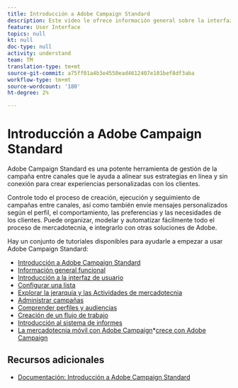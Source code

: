 ```yaml
---
title: Introducción a Adobe Campaign Standard
description: Este vídeo le ofrece información general sobre la interfaz de usuario de Adobe Campaign Standard y las funciones principales y principales.
feature: User Interface
topics: null
kt: null
doc-type: null
activity: understand
team: TM
translation-type: tm+mt
source-git-commit: a75ff01a4b3e4550ead4612407e101bef8df3aba
workflow-type: tm+mt
source-wordcount: '180'
ht-degree: 2%

---
```



# Introducción a Adobe Campaign Standard

Adobe Campaign Standard es una potente herramienta de gestión de la campaña entre canales que le ayuda a alinear sus estrategias en línea y sin conexión para crear experiencias personalizadas con los clientes.

Controle todo el proceso de creación, ejecución y seguimiento de campañas entre canales, así como también envíe mensajes personalizados según el perfil, el comportamiento, las preferencias y las necesidades de los clientes. Puede organizar, modelar y automatizar fácilmente todo el proceso de mercadotecnia, e integrarlo con otras soluciones de Adobe.

Hay un conjunto de tutoriales disponibles para ayudarle a empezar a usar Adobe Campaign Standard:

* [Introducción a Adobe Campaign Standard](/help/getting-started/adobe-campaign-standard-introduction.md)
* [Información general funcional](/help/getting-started/functional-overview.md)
* [Introducción a la interfaz de usuario](/help/getting-started/getting-started-with-the-ui.md)
* [Configurar una lista](/help/getting-started/configure-a-list.md)
* [Explorar la jerarquía y las Actividades de mercadotecnia](/help/getting-started/explore-hierarchy-and-marketing-activities.md)
* [Administrar campañas](/help/getting-started/managing-campaigns.md)
* [Comprender perfiles y audiencias](/help/getting-started/understanding-profiles-and-audiences.md)
* [Creación de un flujo de trabajo](/help/managing-processes-and-data/create-workflow.md)
* [Introducción al sistema de informes](/help/getting-started/reporting-with-adobe-campaign-introduction.md)
* [La mercadotecnia móvil con Adobe Campaign](/help/getting-started/mobile-marketing-with-adobe-campaign.md)*[crece con Adobe Campaign](/help/getting-started/growing-with-adobe-campaign.md)

## Recursos adicionales

* [Documentación: Introducción a Adobe Campaign Standard](https://docs.adobe.com/content/help/en/campaign-standard/using/getting-started/about-campaign-standard.html)
